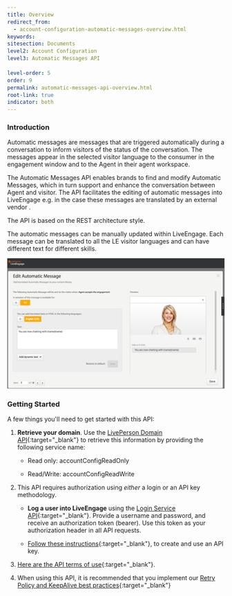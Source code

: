 ```yaml
---
title: Overview
redirect_from:
  - account-configuration-automatic-messages-overview.html
keywords:
sitesection: Documents
level2: Account Configuration
level3: Automatic Messages API

level-order: 5
order: 9
permalink: automatic-messages-api-overview.html
root-link: true
indicator: both
---
```


### Introduction

Automatic messages are messages that are triggered automatically during a conversation to inform visitors of the status of the conversation. The messages appear in the selected visitor language to the consumer in the engagement window and to the Agent in their agent workspace.

The Automatic Messages API enables brands to find and modify Automatic Messages, which in turn support and enhance the conversation between Agent and visitor. The API facilitates the  editing of automatic messages into LiveEngage e.g. in the case these messages are translated by an external vendor .

The API is based on the REST architecture style.

The automatic messages can be manually updated within LiveEngage. Each message can be translated to all the LE visitor languages and can have different text for different skills.

![AutomaticMessages](img/automaticmessages.png)

### Getting Started

A few things you'll need to get started with this API:

1. **Retrieve your domain**. Use the [LivePerson Domain API](agent-domain-domain-api.html){:target="_blank"} to retrieve this information by providing the following service name:

	* Read only: accountConfigReadOnly

	* Read/Write: accountConfigReadWrite

2. This API requires authorization using _either_ a login or an API key methodology.

	* **Log a user into LiveEngage** using the [Login Service API](login-getting-started.html){:target="_blank"}. Provide a username and password, and receive an authorization token (bearer). Use this token as your authorization header in all API requests.

	* [Follow these instructions](guides-gettingstarted.html){:target="_blank"}, to create and use an API key.

3. [Here are the API terms of use](https://www.liveperson.com/policies/terms-of-use){:target="_blank"}.

4. When using this API, it is recommended that you implement our [Retry Policy and KeepAlive best practices](guides-retry-policy.html){:target="_blank"}
